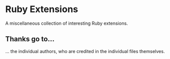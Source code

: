 # Ruby Extensions

A miscellaneous collection of interesting Ruby extensions.

## Thanks go to...

... the individual authors, who are credited in the individual files themselves.
